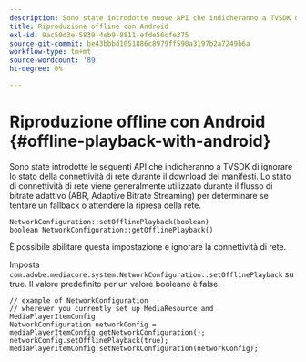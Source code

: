 ```yaml
---
description: Sono state introdotte nuove API che indicheranno a TVSDK di ignorare lo stato della connettività di rete durante il download dei manifesti.
title: Riproduzione offline con Android
exl-id: 9ac50d3e-5839-4eb9-8811-efde56cfe375
source-git-commit: be43bbbd1051886c8979ff590a3197b2a7249b6a
workflow-type: tm+mt
source-wordcount: '89'
ht-degree: 0%

---
```


# Riproduzione offline con Android {#offline-playback-with-android}

Sono state introdotte le seguenti API che indicheranno a TVSDK di ignorare lo stato della connettività di rete durante il download dei manifesti. Lo stato di connettività di rete viene generalmente utilizzato durante il flusso di bitrate adattivo (ABR, Adaptive Bitrate Streaming) per determinare se tentare un fallback o attendere la ripresa della rete.

```
NetworkConfiguration::setOfflinePlayback(boolean)
boolean NetworkConfiguration::getOfflinePlayback()
```

È possibile abilitare questa impostazione e ignorare la connettività di rete.

Imposta `com.adobe.mediacore.system.NetworkConfiguration::setOfflinePlayback` su true. Il valore predefinito per un valore booleano è false.

```
// example of NetworkConfiguration
// wherever you currently set up MediaResource and MediaPlayerItemConfig
NetworkConfiguration networkConfig = mediaPlayerItemConfig.getNetworkConfiguration();
networkConfig.setOfflinePlayback(true);
mediaPlayerItemConfig.setNetworkConfiguration(networkConfig);
```
